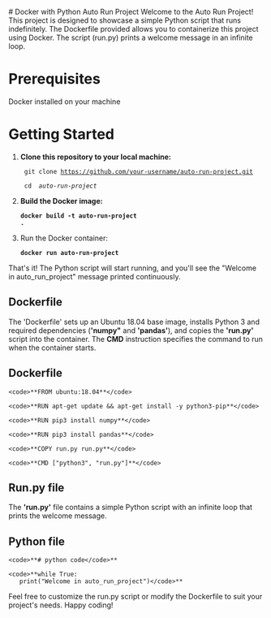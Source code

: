 \# Docker with Python Auto Run Project
   Welcome to the Auto Run Project! This project is designed to showcase a simple Python script that runs indefinitely. The Dockerfile provided allows you to containerize this project using Docker. The script (run.py) prints a welcome message in an infinite loop.

# Prerequisites
   Docker installed on your machine

# Getting Started
1. **Clone this repository to your local machine:**

   <code> git clone https://github.com/your-username/auto-run-project.git</code>

   <code> cd <em> auto-run-project</em> </code>

2. **Build the Docker image:**

      <code>**docker build -t auto-run-project .**</code>
	
3. Run the Docker container:

      <code>**docker run auto-run-project**</code>

That's it! The Python script will start running, and you'll see the "Welcome in auto_run_project" message printed continuously.

## Dockerfile
 
The 'Dockerfile' sets up an Ubuntu 18.04 base image, installs Python 3 and required dependencies (**'numpy"** and **'pandas'**), and copies the **'run.py'** script into the container. The **CMD** instruction specifies the command to run when the container starts.


## Dockerfile

    <code>**FROM ubuntu:18.04**</code>

    <code>**RUN apt-get update && apt-get install -y python3-pip**</code>

    <code>**RUN pip3 install numpy**</code>

    <code>**RUN pip3 install pandas**</code>

    <code>**COPY run.py run.py**</code>

    <code>**CMD ["python3", "run.py"]**</code>

## Run.py file
  The **'run.py'** file contains a simple Python script with an infinite loop that prints the welcome message.

## Python file

    <code>**# python code</code>**

    <code>**while True:
       print("Welcome in auto_run_project")</code>**

Feel free to customize the run.py script or modify the Dockerfile to suit your project's needs. Happy coding!



